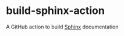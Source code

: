 # build-sphinx-action
A GitHub action to build [Sphinx](https://www.sphinx-doc.org/en/master/) documentation
